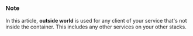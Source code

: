 


### Note

In this article, **outside world** is used for any client of your service that's not inside the container. This includes any other services on your other stacks.




